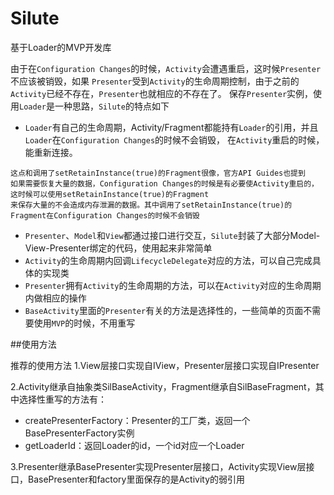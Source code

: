 # Silute
基于Loader的MVP开发库

由于在`Configuration Changes`的时候，`Activity`会遭遇重启，这时候`Presenter`不应该被销毁，如果
`Presenter`受到`Activity`的生命周期控制，由于之前的`Activity`已经不存在，`Presenter`也就相应的不存在了。
保存`Presenter`实例，使用`Loader`是一种思路，`Silute`的特点如下
* `Loader`有自己的生命周期，Activity/Fragment都能持有`Loader`的引用，并且`Loader`在`Configuration Changes`的时候不会销毁，
在`Activity`重启的时候，能重新连接。
```
这点和调用了setRetainInstance(true)的Fragment很像，官方API Guides也提到
如果需要恢复大量的数据，Configuration Changes的时候是有必要使Activity重启的，这时候可以使用setRetainInstance(true)的Fragment
来保存大量的不会造成内存泄漏的数据。其中调用了setRetainInstance(true)的Fragment在Configuration Changes的时候不会销毁
```
* `Presenter`、`Model`和`View`都通过接口进行交互，`Silute`封装了大部分Model-View-Presenter绑定的代码，使用起来非常简单
* `Activity`的生命周期内回调`LifecycleDelegate`对应的方法，可以自己完成具体的实现类
* `Presenter`拥有`Activity`的生命周期的方法，可以在`Activity`对应的生命周期内做相应的操作
* `BaseActivity`里面的`Presenter`有关的方法是选择性的，一些简单的页面不需要使用`MVP`的时候，不用重写

##使用方法

推荐的使用方法
1.View层接口实现自IView，Presenter层接口实现自IPresenter

2.Activity继承自抽象类SilBaseActivity，Fragment继承自SilBaseFragment，其中选择性重写的方法有：

* createPresenterFactory：Presenter的工厂类，返回一个BasePresenterFactory实例
* getLoaderId：返回Loader的id，一个id对应一个Loader

3.Presenter继承BasePresenter实现Presenter层接口，Activity实现View层接口，BasePresenter和factory里面保存的是Activity的弱引用
